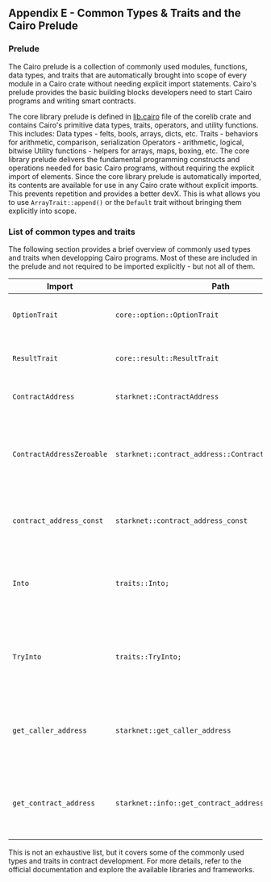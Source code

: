 ## Appendix E - Common Types & Traits and the Cairo Prelude

### Prelude

The Cairo prelude is a collection of commonly used modules, functions, data types, and traits that are automatically brought into scope of every module in a Cairo crate without needing explicit import statements. Cairo's prelude provides the basic building blocks developers need to start Cairo programs and writing smart contracts.

The core library prelude is defined in [lib.cairo](https://github.com/starkware-libs/cairo/blob/v2.2.0/corelib/src/lib.cairo) file of the corelib crate and contains Cairo's primitive data types, traits, operators, and utility functions. This includes:
Data types - felts, bools, arrays, dicts, etc.
Traits - behaviors for arithmetic, comparison, serialization
Operators - arithmetic, logical, bitwise
Utility functions - helpers for arrays, maps, boxing, etc.
The core library prelude delivers the fundamental programming constructs and operations needed for basic Cairo programs, without requiring the explicit import of elements. Since the core library prelude is automatically imported, its contents are available for use in any Cairo crate without explicit imports. This prevents repetition and provides a better devX. This is what allows you to use `ArrayTrait::append()` or the `Default` trait without bringing them explicitly into scope.

### List of common types and traits

The following section provides a brief overview of commonly used types and traits when developping Cairo programs. Most of these are included in the prelude and not required to be imported explicitly - but not all of them.

| Import                    | Path                                                  | Usage                                                                                                                                                                                  |
| ------------------------- | ----------------------------------------------------- | -------------------------------------------------------------------------------------------------------------------------------------------------------------------------------------- |
| `OptionTrait`             | `core::option::OptionTrait`                           | `OptionTrait<T>` defines a set of methods required to manipulate optional value.                                                                                                       |
| `ResultTrait`             | `core::result::ResultTrait`                           | `ResultTrait<T, E>` Type for Starknet contract address, a value in the range [0, 2 \*\* 251).                                                                                          |
| `ContractAddress`         | `starknet::ContractAddress`                           | `ContractAddress` is a type to represent the smart contract address                                                                                                                    |
| `ContractAddressZeroable` | `starknet::contract_address::ContractAddressZeroable` | `ContractAddressZeroable` is the implementation of the trait `Zeroable` for the `ContractAddress` type. It is required to check whether a value of `t:ContractAddress` is zero or not. |
| `contract_address_const`  | `starknet::contract_address_const`                    | The `contract_address_const!` it's a function that allows instantiating constant contract address values.                                                                              |
| `Into`                    | `traits::Into;`                                       | `Into<T>` is a trait used for conversion between types. If there is an implementation of Into<T,S> for the types T and S, you can convert T into S.                                    |
| `TryInto`                 | `traits::TryInto;`                                    | `TryInto<T>` is a trait used for conversion between types.If there is an implementation of TryInto<T,S> for the types T and S, you can convert T into S.                               |
| `get_caller_address`      | `starknet::get_caller_address`                        | `get_caller_address()` is a function that returns the address of the caller of the contract. It can be used to identify the caller of a contract function.                             |
| `get_contract_address`    | `starknet::info::get_contract_address`                | `get_contract_address()` is a function that returns the address of the current contract. It can be used to obtain the address of the contract being executed.                          |

This is not an exhaustive list, but it covers some of the commonly used types and traits in contract development. For more details, refer to the official documentation and explore the available libraries and frameworks.
